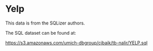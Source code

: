 # Yelp

This data is from the SQLizer authors.

The SQL dataset can be found at:

https://s3.amazonaws.com/umich-dbgroup/cjbaik/tb-nalir/YELP.sql

